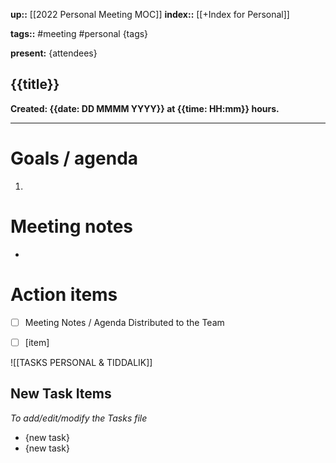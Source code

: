 **up::** [[2022 Personal Meeting MOC]]
**index::** [[+Index for Personal]]
 

**tags::** #meeting #personal {tags}

**present:** {attendees}

## {{title}}
**Created: {{date: DD MMMM YYYY}}  at {{time: HH:mm}} hours.**

---

# Goals / agenda
1. 

# Meeting notes
- 

# Action items
- [ ] Meeting Notes / Agenda Distributed to the Team

- [ ] [item]


![[TASKS PERSONAL & TIDDALIK]]

## New Task Items
*To add/edit/modify the Tasks file*
- {new task} 
- {new task}


